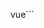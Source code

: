 vue```

<template>
  <div class="login">
    <LoginLayout>
      <template #content>
          <form @submit="login"></form>
        </div>
      </template>
    </LoginLayout>
  </div>
</template>

<script>
import { setCurrentUserAccess } from '@/helpers/auth'
import LoginLayout from '@/layouts/LoginLayout'

export default {
  name: 'Login',
  components: {
    LoginLayout
  },
  data() {
    return {
      email: null /** E-mail */,
      password: null /** Senha */,
    }
  },
  methods: {
    /** Login
     * @param {Event} e: Capturar evento do formulário de login
     */
    login(e) {
      /** Carregando loading */
      this.loading = true
      e.preventDefault()

      this.$auth
        .login({ email: this.email, password: this.password })
        .then((response) => {
          this.setAuthenticate(response.headers.authorization)
        })
        .catch(() => {
          this.$toast.warning('A senha inserida está incorreta.')
        })
    },
    /** Autenticar usuário e redirecionar para a Tela inicial
     * @param {String} token - Token do usuário
     */
    setAuthenticate(token) {
      /** Guardar token de acesso */
      setCurrentUserAccess(token)
      /** Redirecionar */
      window.location = '/admin'
    }
  }
}
</script>

<style lang="scss" scoped>
</style>

```